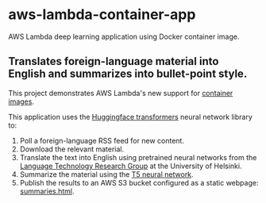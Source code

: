 # aws-lambda-container-app
AWS Lambda deep learning application using Docker container image.

## Translates foreign-language material into English and summarizes into bullet-point style.

This project demonstrates AWS Lambda's new support for [container images](https://aws.amazon.com/blogs/aws/new-for-aws-lambda-container-image-support/).

This application uses the [Huggingface transformers](https://huggingface.co/transformers/) neural network library to:

1. Poll a foreign-language RSS feed for new content.
2. Download the relevant material.
3. Translate the text into English using pretrained neural networks from the [Language Technology Research Group](https://blogs.helsinki.fi/language-technology/) at the University of Helsinki.
4. Summarize the material using the [T5 neural network](https://arxiv.org/abs/1910.10683).
5. Publish the results to an AWS S3 bucket configured as a static webpage: [summaries.html](http://web-translation-summarization.s3-website-us-west-1.amazonaws.com/).
